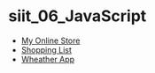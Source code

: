 # siit_06_JavaScript

- [My Online Store](https://simedre.github.io/siit_06_JavaScript/My%20Online%20Store/index.html)
- [Shopping List](https://simedre.github.io/siit_06_JavaScript/Shopping_List/index.html)
- [Wheather App](https://simedre.github.io/siit_06_JavaScript/wheather_app/index.html)
